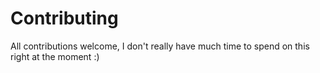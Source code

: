 Contributing
====
All contributions welcome, I don't really have much time to spend on this right at the moment :)
